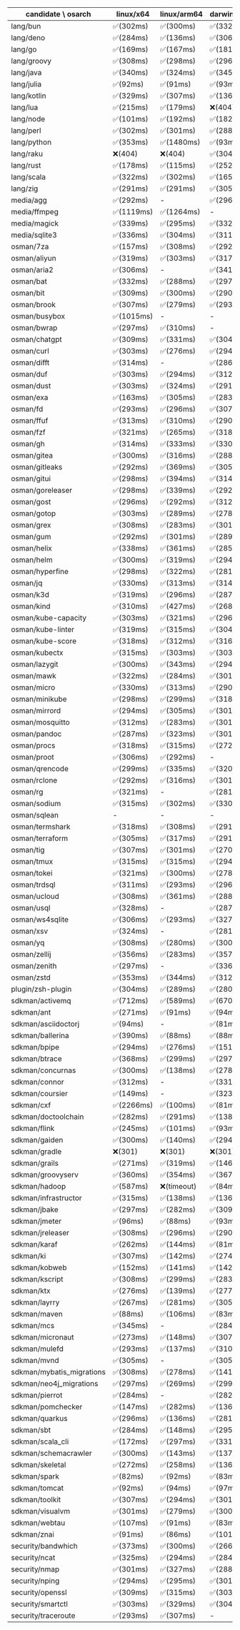| candidate \ osarch | linux/x64 | linux/arm64 | darwin/x64 | darwin/arm64 | win/x64 |
| ------------------ | ----------- | ------------ | ---------- | --------- | ------- |
|lang/bun | ✅(302ms) | ✅(300ms) | ✅(332ms) | ✅(307ms) | - |
|lang/deno | ✅(284ms) | ✅(136ms) | ✅(306ms) | ✅(309ms) | ✅(309ms) |
|lang/go | ✅(169ms) | ✅(167ms) | ✅(181ms) | ✅(273ms) | ✅(173ms) |
|lang/groovy | ✅(308ms) | ✅(298ms) | ✅(296ms) | ✅(300ms) | ✅(291ms) |
|lang/java | ✅(340ms) | ✅(324ms) | ✅(345ms) | ✅(327ms) | ✅(324ms) |
|lang/julia | ✅(92ms) | ✅(91ms) | ✅(93ms) | ✅(87ms) | ✅(83ms) |
|lang/kotlin | ✅(329ms) | ✅(307ms) | ✅(136ms) | ✅(137ms) | ✅(154ms) |
|lang/lua | ✅(215ms) | ✅(179ms) | ❌(404)| ❌(404)| ✅(171ms) |
|lang/node | ✅(101ms) | ✅(192ms) | ✅(182ms) | ✅(185ms) | ✅(174ms) |
|lang/perl | ✅(302ms) | ✅(301ms) | ✅(288ms) | ✅(291ms) | ❌(404)|
|lang/python | ✅(353ms) | ✅(1480ms) | ✅(93ms) | ✅(1369ms) | ✅(108ms) |
|lang/raku | ❌(404)| ❌(404)| ✅(304ms) | ❌(404)| ❌(404)|
|lang/rust | ✅(178ms) | ✅(115ms) | ✅(252ms) | ✅(252ms) | ✅(108ms) |
|lang/scala | ✅(322ms) | ✅(302ms) | ✅(165ms) | ✅(142ms) | ✅(295ms) |
|lang/zig | ✅(291ms) | ✅(291ms) | ✅(305ms) | ✅(299ms) | ✅(323ms) |
|media/agg | ✅(292ms) | - | ✅(296ms) | ✅(290ms) | ✅(341ms) |
|media/ffmpeg | ✅(1119ms) | ✅(1264ms) | - | ✅(1117ms) | ✅(1083ms) |
|media/magick | ✅(339ms) | ✅(295ms) | ✅(332ms) | ✅(284ms) | - |
|media/sqlite3 | ✅(336ms) | ✅(304ms) | ✅(311ms) | ✅(291ms) | ✅(306ms) |
|osman/7za | ✅(157ms) | ✅(308ms) | ✅(292ms) | ✅(306ms) | ✅(322ms) |
|osman/aliyun | ✅(319ms) | ✅(303ms) | ✅(317ms) | ✅(298ms) | ✅(305ms) |
|osman/aria2 | ✅(306ms) | - | ✅(341ms) | ✅(321ms) | ✅(291ms) |
|osman/bat | ✅(332ms) | ✅(288ms) | ✅(297ms) | ✅(293ms) | ✅(302ms) |
|osman/bit | ✅(309ms) | ✅(300ms) | ✅(290ms) | ✅(296ms) | ✅(323ms) |
|osman/brook | ✅(307ms) | ✅(279ms) | ✅(293ms) | ✅(305ms) | ✅(290ms) |
|osman/busybox | ✅(1015ms) | - | - | - | ✅(904ms) |
|osman/bwrap | ✅(297ms) | ✅(310ms) | - | - | - |
|osman/chatgpt | ✅(309ms) | ✅(331ms) | ✅(304ms) | ✅(314ms) | ✅(286ms) |
|osman/curl | ✅(303ms) | ✅(276ms) | ✅(294ms) | ✅(350ms) | ✅(298ms) |
|osman/difft | ✅(314ms) | - | ✅(286ms) | ✅(285ms) | ✅(286ms) |
|osman/duf | ✅(303ms) | ✅(294ms) | ✅(312ms) | ✅(306ms) | ✅(333ms) |
|osman/dust | ✅(303ms) | ✅(324ms) | ✅(291ms) | ✅(296ms) | ✅(334ms) |
|osman/exa | ✅(163ms) | ✅(305ms) | ✅(283ms) | ✅(309ms) | ✅(316ms) |
|osman/fd | ✅(293ms) | ✅(296ms) | ✅(307ms) | ✅(309ms) | ✅(286ms) |
|osman/ffuf | ✅(313ms) | ✅(310ms) | ✅(290ms) | ✅(291ms) | ✅(309ms) |
|osman/fzf | ✅(321ms) | ✅(265ms) | ✅(318ms) | ✅(288ms) | ✅(282ms) |
|osman/gh | ✅(314ms) | ✅(333ms) | ✅(330ms) | ✅(318ms) | ✅(304ms) |
|osman/gitea | ✅(300ms) | ✅(316ms) | ✅(288ms) | ✅(289ms) | ✅(297ms) |
|osman/gitleaks | ✅(292ms) | ✅(369ms) | ✅(305ms) | ✅(309ms) | ✅(297ms) |
|osman/gitui | ✅(298ms) | ✅(394ms) | ✅(314ms) | ✅(306ms) | ✅(316ms) |
|osman/goreleaser | ✅(298ms) | ✅(339ms) | ✅(292ms) | ✅(305ms) | ✅(304ms) |
|osman/gost | ✅(296ms) | ✅(292ms) | ✅(312ms) | ✅(296ms) | ✅(285ms) |
|osman/gotop | ✅(303ms) | ✅(289ms) | ✅(278ms) | ✅(291ms) | ✅(331ms) |
|osman/grex | ✅(308ms) | ✅(283ms) | ✅(301ms) | ✅(295ms) | ✅(304ms) |
|osman/gum | ✅(292ms) | ✅(301ms) | ✅(289ms) | ✅(303ms) | ✅(287ms) |
|osman/helix | ✅(338ms) | ✅(361ms) | ✅(285ms) | ✅(299ms) | ✅(339ms) |
|osman/helm | ✅(300ms) | ✅(319ms) | ✅(294ms) | ✅(312ms) | ✅(317ms) |
|osman/hyperfine | ✅(298ms) | ✅(322ms) | ✅(281ms) | ✅(316ms) | ✅(291ms) |
|osman/jq | ✅(330ms) | ✅(313ms) | ✅(314ms) | ✅(289ms) | ✅(339ms) |
|osman/k3d | ✅(319ms) | ✅(296ms) | ✅(287ms) | ✅(310ms) | ✅(306ms) |
|osman/kind | ✅(310ms) | ✅(427ms) | ✅(268ms) | ✅(283ms) | ✅(301ms) |
|osman/kube-capacity | ✅(303ms) | ✅(321ms) | ✅(296ms) | ✅(342ms) | ✅(330ms) |
|osman/kube-linter | ✅(319ms) | ✅(315ms) | ✅(304ms) | ✅(321ms) | ✅(297ms) |
|osman/kube-score | ✅(318ms) | ✅(312ms) | ✅(316ms) | ✅(292ms) | ✅(289ms) |
|osman/kubectx | ✅(315ms) | ✅(303ms) | ✅(303ms) | ✅(346ms) | ✅(302ms) |
|osman/lazygit | ✅(300ms) | ✅(343ms) | ✅(294ms) | ✅(307ms) | ✅(285ms) |
|osman/mawk | ✅(322ms) | ✅(284ms) | ✅(301ms) | - | ✅(289ms) |
|osman/micro | ✅(330ms) | ✅(313ms) | ✅(290ms) | ✅(303ms) | ✅(295ms) |
|osman/minikube | ✅(298ms) | ✅(299ms) | ✅(318ms) | ✅(333ms) | ✅(379ms) |
|osman/mirrord | ✅(294ms) | ✅(305ms) | ✅(301ms) | ✅(335ms) | - |
|osman/mosquitto | ✅(312ms) | ✅(283ms) | ✅(301ms) | ✅(289ms) | ✅(281ms) |
|osman/pandoc | ✅(287ms) | ✅(323ms) | ✅(301ms) | ✅(302ms) | ✅(297ms) |
|osman/procs | ✅(318ms) | ✅(315ms) | ✅(272ms) | ✅(283ms) | ✅(359ms) |
|osman/proot | ✅(306ms) | ✅(292ms) | - | - | - |
|osman/qrencode | ✅(299ms) | ✅(335ms) | ✅(320ms) | ✅(318ms) | ✅(289ms) |
|osman/rclone | ✅(292ms) | ✅(316ms) | ✅(301ms) | ✅(289ms) | ✅(403ms) |
|osman/rg | ✅(321ms) | - | ✅(281ms) | ✅(315ms) | ✅(292ms) |
|osman/sodium | ✅(315ms) | ✅(302ms) | ✅(330ms) | ✅(285ms) | ✅(395ms) |
|osman/sqlean | - | - | - | ❌(404)| ✅(312ms) |
|osman/termshark | ✅(318ms) | ✅(308ms) | ✅(291ms) | ✅(329ms) | ✅(303ms) |
|osman/terraform | ✅(305ms) | ✅(317ms) | ✅(291ms) | ✅(314ms) | ✅(288ms) |
|osman/tig | ✅(307ms) | ✅(301ms) | ✅(270ms) | ✅(294ms) | - |
|osman/tmux | ✅(315ms) | ✅(315ms) | ✅(294ms) | ✅(301ms) | ✅(305ms) |
|osman/tokei | ✅(321ms) | ✅(300ms) | ✅(278ms) | ✅(318ms) | ✅(303ms) |
|osman/trdsql | ✅(311ms) | ✅(293ms) | ✅(296ms) | ✅(306ms) | ✅(293ms) |
|osman/ucloud | ✅(308ms) | ✅(361ms) | ✅(288ms) | ✅(335ms) | ✅(299ms) |
|osman/usql | ✅(328ms) | - | ✅(287ms) | ✅(306ms) | ✅(331ms) |
|osman/ws4sqlite | ✅(306ms) | ✅(293ms) | ✅(327ms) | ✅(292ms) | ✅(301ms) |
|osman/xsv | ✅(324ms) | - | ✅(281ms) | - | ✅(299ms) |
|osman/yq | ✅(308ms) | ✅(280ms) | ✅(300ms) | ✅(316ms) | ✅(291ms) |
|osman/zellij | ✅(356ms) | ✅(283ms) | ✅(357ms) | ✅(365ms) | - |
|osman/zenith | ✅(297ms) | - | ✅(336ms) | ✅(315ms) | - |
|osman/zstd | ✅(353ms) | ✅(344ms) | ✅(312ms) | ✅(318ms) | ✅(305ms) |
|plugin/zsh-plugin | ✅(304ms) | ✅(289ms) | ✅(280ms) | ✅(136ms) | ✅(143ms) |
|sdkman/activemq | ✅(712ms) | ✅(589ms) | ✅(670ms) | ✅(244ms) | ✅(685ms) |
|sdkman/ant | ✅(271ms) | ✅(91ms) | ✅(94ms) | ✅(99ms) | ✅(119ms) |
|sdkman/asciidoctorj | ✅(94ms) | - | ✅(81ms) | ✅(100ms) | ✅(82ms) |
|sdkman/ballerina | ✅(390ms) | ✅(88ms) | ✅(88ms) | ✅(88ms) | ✅(87ms) |
|sdkman/bpipe | ✅(294ms) | ✅(276ms) | ✅(151ms) | ✅(139ms) | ✅(150ms) |
|sdkman/btrace | ✅(368ms) | ✅(299ms) | ✅(297ms) | ✅(154ms) | ✅(139ms) |
|sdkman/concurnas | ✅(300ms) | ✅(138ms) | ✅(278ms) | ✅(150ms) | ✅(142ms) |
|sdkman/connor | ✅(312ms) | - | ✅(331ms) | ✅(140ms) | ✅(303ms) |
|sdkman/coursier | ✅(149ms) | - | ✅(323ms) | ✅(141ms) | ✅(335ms) |
|sdkman/cxf | ✅(2266ms) | ✅(100ms) | ✅(81ms) | ✅(98ms) | ✅(259ms) |
|sdkman/doctoolchain | ✅(282ms) | ✅(291ms) | ✅(138ms) | ✅(138ms) | ✅(169ms) |
|sdkman/flink | ✅(245ms) | ✅(101ms) | ✅(93ms) | ✅(104ms) | ✅(100ms) |
|sdkman/gaiden | ✅(300ms) | ✅(140ms) | ✅(294ms) | ✅(140ms) | ✅(140ms) |
|sdkman/gradle | ❌(301)| ❌(301)| ❌(301)| ❌(301)| ❌(301)|
|sdkman/grails | ✅(271ms) | ✅(319ms) | ✅(146ms) | ✅(138ms) | ✅(139ms) |
|sdkman/groovyserv | ✅(360ms) | ✅(354ms) | ✅(367ms) | ✅(374ms) | ✅(342ms) |
|sdkman/hadoop | ✅(587ms) | ❌(timeout)| ✅(84ms) | ❌(timeout)| ✅(88ms) |
|sdkman/infrastructor | ✅(315ms) | ✅(138ms) | ✅(136ms) | ✅(279ms) | ✅(135ms) |
|sdkman/jbake | ✅(297ms) | ✅(282ms) | ✅(309ms) | ✅(140ms) | ✅(138ms) |
|sdkman/jmeter | ✅(96ms) | ✅(88ms) | ✅(93ms) | ✅(86ms) | ✅(116ms) |
|sdkman/jreleaser | ✅(308ms) | ✅(296ms) | ✅(290ms) | ✅(293ms) | ✅(280ms) |
|sdkman/karaf | ✅(262ms) | ✅(144ms) | ✅(81ms) | ✅(98ms) | ✅(85ms) |
|sdkman/ki | ✅(307ms) | ✅(142ms) | ✅(274ms) | ✅(135ms) | ✅(141ms) |
|sdkman/kobweb | ✅(152ms) | ✅(141ms) | ✅(142ms) | ✅(159ms) | ✅(170ms) |
|sdkman/kscript | ✅(308ms) | ✅(299ms) | ✅(283ms) | ✅(142ms) | ✅(147ms) |
|sdkman/ktx | ✅(276ms) | ✅(139ms) | ✅(277ms) | ✅(143ms) | ✅(154ms) |
|sdkman/layrry | ✅(267ms) | ✅(281ms) | ✅(305ms) | ✅(158ms) | ✅(297ms) |
|sdkman/maven | ✅(88ms) | ✅(106ms) | ✅(83ms) | ✅(83ms) | ✅(94ms) |
|sdkman/mcs | ✅(345ms) | - | ✅(284ms) | ✅(287ms) | ✅(332ms) |
|sdkman/micronaut | ✅(273ms) | ✅(148ms) | ✅(307ms) | ✅(315ms) | ✅(307ms) |
|sdkman/mulefd | ✅(293ms) | ✅(137ms) | ✅(310ms) | ✅(158ms) | ✅(291ms) |
|sdkman/mvnd | ✅(305ms) | - | ✅(305ms) | ✅(295ms) | ✅(274ms) |
|sdkman/mybatis_migrations | ✅(308ms) | ✅(278ms) | ✅(141ms) | ✅(344ms) | ✅(151ms) |
|sdkman/neo4j_migrations | ✅(297ms) | ✅(269ms) | ✅(299ms) | ✅(320ms) | ✅(294ms) |
|sdkman/pierrot | ✅(284ms) | - | ✅(282ms) | - | ✅(323ms) |
|sdkman/pomchecker | ✅(147ms) | ✅(282ms) | ✅(136ms) | ✅(296ms) | ✅(139ms) |
|sdkman/quarkus | ✅(296ms) | ✅(136ms) | ✅(281ms) | ✅(290ms) | ✅(143ms) |
|sdkman/sbt | ✅(284ms) | ✅(148ms) | ✅(295ms) | ✅(147ms) | ✅(265ms) |
|sdkman/scala_cli | ✅(172ms) | ✅(297ms) | ✅(331ms) | ✅(300ms) | ✅(282ms) |
|sdkman/schemacrawler | ✅(300ms) | ✅(143ms) | ✅(137ms) | ✅(140ms) | ✅(139ms) |
|sdkman/skeletal | ✅(272ms) | ✅(258ms) | ✅(136ms) | ✅(266ms) | ✅(138ms) |
|sdkman/spark | ✅(82ms) | ✅(92ms) | ✅(83ms) | ✅(81ms) | ✅(90ms) |
|sdkman/tomcat | ✅(92ms) | ✅(94ms) | ✅(97ms) | ✅(87ms) | ✅(83ms) |
|sdkman/toolkit | ✅(307ms) | ✅(294ms) | ✅(301ms) | ✅(298ms) | ✅(336ms) |
|sdkman/visualvm | ✅(301ms) | ✅(279ms) | ✅(300ms) | ✅(139ms) | ✅(141ms) |
|sdkman/webtau | ✅(107ms) | ✅(91ms) | ✅(83ms) | ✅(90ms) | ✅(83ms) |
|sdkman/znai | ✅(91ms) | ✅(86ms) | ✅(101ms) | ✅(84ms) | ✅(90ms) |
|security/bandwhich | ✅(373ms) | ✅(300ms) | ✅(266ms) | ✅(290ms) | - |
|security/ncat | ✅(325ms) | ✅(294ms) | ✅(284ms) | ✅(326ms) | - |
|security/nmap | ✅(301ms) | ✅(327ms) | ✅(288ms) | ✅(279ms) | - |
|security/nping | ✅(294ms) | ✅(295ms) | ✅(301ms) | ✅(342ms) | - |
|security/openssl | ✅(309ms) | ✅(315ms) | ✅(303ms) | ✅(315ms) | ✅(314ms) |
|security/smartctl | ✅(303ms) | ✅(329ms) | ✅(304ms) | ✅(328ms) | ✅(294ms) |
|security/traceroute | ✅(293ms) | ✅(307ms) | - | - | - |
